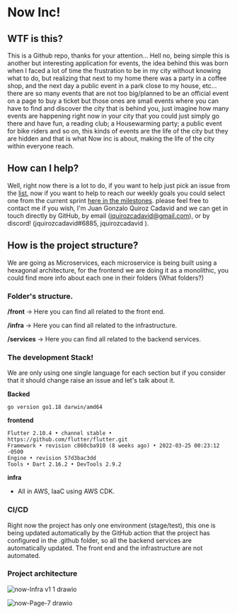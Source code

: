 # Now Inc!


## WTF is this?

This is a Github repo, thanks for your attention... Hell no, being simple this is another but interesting application for events, the idea behind this was born when I faced a lot of time the frustration to be in my city without knowing what to do, but realizing that next to my home there was a party in a coffee shop, and the next day a public event in a park close to my house, etc... there are so many events that are not too big/planned to be an official event on a page to buy a ticket but those ones are small events where you can have to find and discover the city that is behind you, just imagine how many events are happening right now in your city that you could just simply go there and have fun, a reading club; a Housewarming party; a public event for bike riders and so on, this kinds of events are the life of the city but they are hidden and that is what Now inc is about, making the life of the city within everyone reach.

## How can I help?

Well, right now there is a lot to do, if you want to help just pick an issue from the [list](https://github.com/JuanGQCadavid/now-project/issues), now if you want to help to reach our weekly goals you could select one from the current sprint [here in the milestones](https://github.com/JuanGQCadavid/now-project/milestones). please feel free to contact me if you wish, I'm Juan Gonzalo Quiroz Cadavid and we can get in touch directly by GitHub, by email (jquirozcadavid@gmail.com), or by discord! (jquirozcadavid#6885, jquirozcadavid ).


## How is the project structure?

We are going as Microservices, each microservice is being built using a hexagonal architecture, for the frontend we are doing it as a monolithic, you could find more info about each one in their folders (What folders?)

### Folder's structure.

**/front** -> Here you can find all related to the front end.

**/infra** -> Here you can find all related to the infrastructure.

**/services** -> Here you can find all related to the backend services.


### The development Stack!

We are only using one single language for each section but if you consider that it should change raise an issue and let's talk about it.

**Backed** 
```
go version go1.18 darwin/amd64
```
**frontend** 
```
Flutter 2.10.4 • channel stable • https://github.com/flutter/flutter.git
Framework • revision c860cba910 (8 weeks ago) • 2022-03-25 00:23:12 -0500
Engine • revision 57d3bac3dd
Tools • Dart 2.16.2 • DevTools 2.9.2
```

**infra**

* All in AWS, IaaC using AWS CDK.

### CI/CD

Right now the project has only one environment (stage/test), this one is being updated automatically by the GitHub action that the project has configured in the .github folder, so all the backend services are automatically updated. The front end and the infrastructure are not automated.

### Project architecture

![now-Infra v1 1 drawio](https://user-images.githubusercontent.com/21164304/196831452-7d1fbf86-7313-4402-b560-5e4657c0f617.png)

![now-Page-7 drawio](https://user-images.githubusercontent.com/21164304/155010210-42a0973c-cbde-415d-9028-cf36e37fc745.png)

